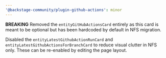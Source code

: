 ```yaml
---
'@backstage-community/plugin-github-actions': minor
---
```


**BREAKING** Removed the `entityGitHubActionsCard` entirely as this card is meant to be optional but has been hardcoded by default in NFS migration.

Disabled the `entityLatestGithubActionRunCard` and `entityLatestGithubActionsForBranchCard` to reduce visual clutter in NFS only.
These can be re-enabled by editing the page layout.
